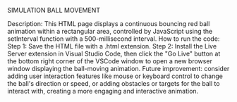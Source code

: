 SIMULATION BALL MOVEMENT

Description:
This HTML page displays a continuous bouncing red ball animation within a rectangular area, controlled by JavaScript using the setInterval function with a 500-millisecond interval.
How to run the code:
Step 1: Save the HTML file with a .html extension.
Step 2: Install the Live Server extension in Visual Studio Code, then click the "Go Live" button at the bottom right corner of the VSCode window to open a new browser window displaying the ball-moving animation.
Future improvement:
consider adding user interaction features like mouse or keyboard control to change the ball's direction or speed, or adding obstacles or targets for the ball to interact with, creating a more engaging and interactive animation.

